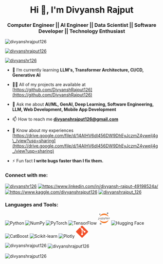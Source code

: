 <h1 align="center">Hi 👋, I'm Divyansh Rajput</h1>
<h3 align="center">Computer Engineer || AI Engineer || Data Scientist || Software Developer || Technology Enthusiast</h3>

<p align="left"> <img src="https://komarev.com/ghpvc/?username=divyanshrajput126&label=Profile%20views&color=0e75b6&style=flat" alt="divyanshrajput126" /> </p>
<p align="left"> <a href="https://github.com/ryo-ma/github-profile-trophy"><img src="https://github-profile-trophy.vercel.app/?username=divyanshrajput126" alt="divyanshrajput126" /></a> </p>
<p align="left"> <a href="https://twitter.com/divyanshr126" target=_blank><img src="https://img.shields.io/twitter/follow/divyanshr126?logo=twitter&style=for-the-badge" alt="divyanshr126" /></a> </p>

- 🌱 I’m currently learning **LLM's, Transformer Architecture, CI/CD, Generative AI**

- 👨‍💻 All of my projects are available at [https://github.com/DivyanshRajput126](https://github.com/DivyanshRajput126)

- 💬 Ask me about **AI/ML, GenAI, Deep Learning, Software Engineering, LLM, Web Development, Mobile App Development**

- 📫 How to reach me **divyanshrajput126@gmail.com**

- 📄 Know about my experiences [https://drive.google.com/file/d/14AIHV6dI456DW9DhEyJczmZ4ywejl4g\_/view?usp=sharing](https://drive.google.com/file/d/14AIHV6dI456DW9DhEyJczmZ4ywejl4g_/view?usp=sharing)

- ⚡ Fun fact **I write bugs faster than I fix them.**

<h3 align="left">Connect with me:</h3>
<p align="left">
<a href="https://twitter.com/divyanshr126" target=_blank><img align="center" src="https://raw.githubusercontent.com/rahuldkjain/github-profile-readme-generator/master/src/images/icons/Social/twitter.svg" alt="divyanshr126" height="30" width="40" /></a>
<a href="https://www.linkedin.com/in/divyansh-rajput-49198524a/" target=_blank><img align="center" src="https://raw.githubusercontent.com/rahuldkjain/github-profile-readme-generator/master/src/images/icons/Social/linked-in-alt.svg" alt="https://www.linkedin.com/in/divyansh-rajput-49198524a/" height="30" width="40" /></a>
<a href="//www.kaggle.com/divyanshrajput126" target=_blank><img align="center" src="https://raw.githubusercontent.com/rahuldkjain/github-profile-readme-generator/master/src/images/icons/Social/kaggle.svg" alt="https://www.kaggle.com/divyanshrajput126" height="30" width="40" /></a>
<a href="https://discord.gg/divyanshrajput_126" target=_blank><img align="center" src="https://raw.githubusercontent.com/rahuldkjain/github-profile-readme-generator/master/src/images/icons/Social/discord.svg" alt="divyanshrajput_126" height="30" width="40" /></a>
</p>

<h3 align="left">Languages and Tools:</h3>
<p align="left">
  <img src="https://cdn.worldvectorlogo.com/logos/python-5.svg" width="40" title="Python"/>
  <img src="https://www.vectorlogo.zone/logos/numpy/numpy-icon.svg" width="40" title="NumPy"/>
  <img src="https://www.vectorlogo.zone/logos/pytorch/pytorch-icon.svg" width="40" title="PyTorch"/>
  <img src="https://www.vectorlogo.zone/logos/tensorflow/tensorflow-icon.svg" width="40" title="TensorFlow"/>
  <img src="https://raw.githubusercontent.com/devicons/devicon/master/icons/jupyter/jupyter-original-wordmark.svg" width="40" title="Jupyter"/>
  <img src="https://huggingface.co/front/assets/huggingface_logo-noborder.svg" width="40" title="Hugging Face"/>
  <img src="https://upload.wikimedia.org/wikipedia/commons/4/4f/Catboost-logo.png" width="40" title="CatBoost"/>
  <img src="https://upload.wikimedia.org/wikipedia/commons/0/05/Scikit_learn_logo_small.svg" width="40" title="Scikit-learn"/>
  <img src="https://www.vectorlogo.zone/logos/plot_ly/plot_ly-icon.svg" width="40" title="Plotly"/>
  <img src="https://raw.githubusercontent.com/devicons/devicon/master/icons/git/git-original.svg" width="40" title="Git"/>
</p>
<p><img align="left" src="https://github-readme-stats.vercel.app/api/top-langs?username=divyanshrajput126&show_icons=true&locale=en&layout=compact" alt="divyanshrajput126" /></p>

<p>&nbsp;<img align="center" src="https://github-readme-stats.vercel.app/api?username=divyanshrajput126&show_icons=true&locale=en" alt="divyanshrajput126" /></p>

<p><img align="center" src="https://github-readme-streak-stats.herokuapp.com/?user=divyanshrajput126&" alt="divyanshrajput126" /></p>
